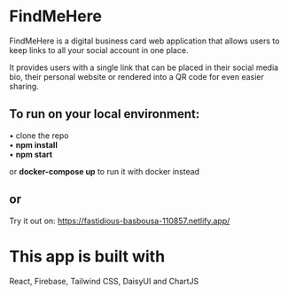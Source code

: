 # FindMeHere #

FindMeHere is a digital business card web application that allows users to keep links to all your social account in one place.

It provides users with a single link that can be placed in their social media bio, their personal website or rendered into a QR code for even easier sharing.  


## To run on your local environment: ##

• clone the repo  
• **npm install**  
• **npm start**  
  
or **docker-compose up** to run it with docker instead

## or ##

Try it out on: https://fastidious-basbousa-110857.netlify.app/


# This app is built with #

React, Firebase, Tailwind CSS, DaisyUI and ChartJS
